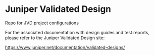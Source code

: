 # Juniper Validated Design

Repo for JVD project configurations

For the associated documentation with design guides and test reports, please refer to the Juniper Validated Design site:

https://www.juniper.net/documentation/validated-designs/
